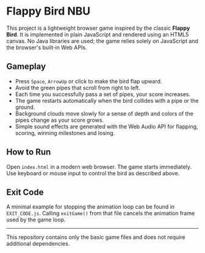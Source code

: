 # Flappy Bird NBU

This project is a lightweight browser game inspired by the classic **Flappy Bird**.
It is implemented in plain JavaScript and rendered using an HTML5 canvas.
No Java libraries are used; the game relies solely on JavaScript and the
browser's built‑in Web APIs.

## Gameplay

* Press `Space`, `ArrowUp` or click to make the bird flap upward.
* Avoid the green pipes that scroll from right to left.
* Each time you successfully pass a set of pipes, your score increases.
* The game restarts automatically when the bird collides with a pipe or the
  ground.
* Background clouds move slowly for a sense of depth and colors of the pipes
  change as your score grows.
* Simple sound effects are generated with the Web Audio API for flapping,
  scoring, winning milestones and losing.

## How to Run

Open `index.html` in a modern web browser. The game starts immediately.
Use keyboard or mouse input to control the bird as described above.

## Exit Code

A minimal example for stopping the animation loop can be found in
`EXIT_CODE.js`. Calling `exitGame()` from that file cancels the animation
frame used by the game loop.

---

This repository contains only the basic game files and does not require
additional dependencies.

